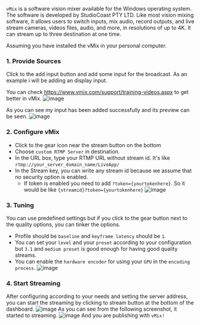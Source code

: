 `vMix` is a software vision mixer available for the Windows operating system. The software is developed by StudioCoast PTY LTD. Like most vision mixing software, it allows users to switch inputs, mix audio, record outputs, and live stream cameras, videos files, audio, and more, in resolutions of up to 4K. It can stream up to three destination at one time.

Assuming you have installed the vMix in your personal computer.

### 1. Provide Sources
Click to the add input button and add some input for the broadcast. As an example i will be adding an display input.

You can check https://www.vmix.com/support/training-videos.aspx to get better in vMix.
![image](https://user-images.githubusercontent.com/54481799/95338115-41285180-08bb-11eb-8e61-d8a63e564cf5.png)

As you can see my input has been added successfully and its preview can be seen.
![image](https://user-images.githubusercontent.com/54481799/95338335-7df44880-08bb-11eb-839c-5f9a443ec6bf.png)

### 2. Configure vMix
* Click to the gear icon near the stream button on the bottom
* Choose `custom RTMP Server` in destination.
* In the URL box, type your RTMP URL without stream id. It's like `rtmp://your_server_domain_name/LiveApp/`
* In the Stream key, you can write any stream id because we assume that no security option is enabled.
  * If token is enabled you need to add `?token={yourtokenhere}`. So it would be like `{streamid}?token={yourtokenhere}`
![image](https://user-images.githubusercontent.com/54481799/95340429-d3c9f000-08bd-11eb-9c93-b10bc97b1e7b.png)

### 3. Tuning
You can use predefined settings but if you click to the gear button next to the quality options, you can tinker the options.
* Profile should be `baseline` and `keyframe latency` should be `1`.
* You can set your `level` and your `preset` according to your configuration but `3.1` and `medium preset` is good enough for having good quality streams.
* You can enable the `hardware encoder` for using your `GPU` in the `encoding process`.
![image](https://user-images.githubusercontent.com/54481799/95342776-75ead780-08c0-11eb-99ca-45d5a06af5b8.png)

### 4. Start Streaming
After configuring according to your needs and setting the server address, you can start the streaming by clicking to stream button at the bottom of the dashboard.
![image](https://user-images.githubusercontent.com/54481799/95345483-6faa2a80-08c3-11eb-80e7-33d1aa7122c9.png)
As you can see from the following screenshot, it started to streaming.
![image](https://user-images.githubusercontent.com/54481799/95346239-476efb80-08c4-11eb-9eb9-a408cd47fd43.png)
And you are publishing with `vMix!`